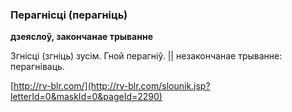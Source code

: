 ### Перагнісці (перагніць)
**дзеяслоў, закончанае трыванне**

Згнісці (згніць) зусім. Гной перагніў. || незакончанае трыванне: перагніваць.

<a rel="author">[http://rv-blr.com/](http://rv-blr.com/slounik.jsp?letterId=0&maskId=0&pageId=2290)</a>
